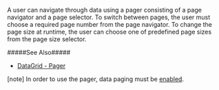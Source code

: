 A user can navigate through data using a pager consisting of a page navigator and a page selector. To switch between pages, the user must choose a required page number from the page navigator. To change the page size at runtime, the user can choose one of predefined page sizes from the page size selector.

#####See Also#####
- [DataGrid - Pager](/concepts/10%20UI%20Widgets/70%20Data%20Grid/001%20Visual%20Elements/050%20Pager.md '/Documentation/Guide/UI_Widgets/Data_Grid/Visual_Elements/#Pager')

[note] In order to use the pager, data paging must be [enabled](/api-reference/10%20UI%20Widgets/dxDataGrid/1%20Configuration/paging/enabled.md '/Documentation/ApiReference/UI_Widgets/dxDataGrid/Configuration/paging/#enabled').